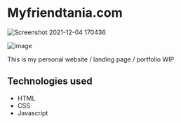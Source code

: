 # Myfriendtania.com

![Screenshot 2021-12-04 170436](https://user-images.githubusercontent.com/20519161/144727347-0bfb1ae9-dfed-4f6d-841c-f6031c943a46.png)

![image](https://user-images.githubusercontent.com/20519161/144727245-c2d84a1f-6886-4ff6-b8ee-19e0b1b8d30d.png)

This is my personal website / landing page / portfolio WIP


## Technologies used

- HTML
- CSS
- Javascript
